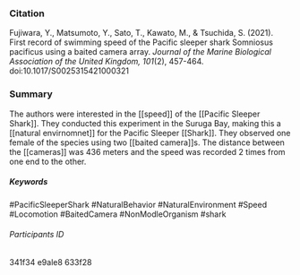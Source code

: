 ### Citation

Fujiwara, Y., Matsumoto, Y., Sato, T., Kawato, M., & Tsuchida, S. (2021). First record of swimming speed of the Pacific sleeper shark Somniosus pacificus using a baited camera array. _Journal of the Marine Biological Association of the United Kingdom,_ _101_(2), 457-464. doi:10.1017/S0025315421000321

### Summary

The authors were interested in the [[speed]] of the [[Pacific Sleeper Shark]]. They conducted this experiment in the Suruga Bay, making this a [[natural envirnomnet]] for the Pacific Sleeper [[Shark]]. They observed one female of the species using two [[baited camera]]s. The distance between the [[cameras]] was 436 meters and the speed was recorded 2 times from one end to the other. 

##### Keywords
#PacificSleeperShark
#NaturalBehavior 
#NaturalEnvironment 
#Speed
#Locomotion
#BaitedCamera
#NonModleOrganism 
#shark 

###### Participants ID
341f34
e9ale8
633f28